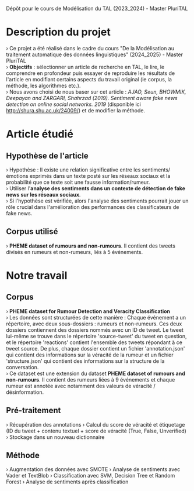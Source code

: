 Dépôt pour le cours de Modélisation du TAL (2023_2024) - Master PluriTAL

# Description du projet  
› Ce projet a été réalisé dans le cadre du cours "De la Modélisation au traitement automatique des données linguistiques" (2024_2025) - Master PluriTAL  
› **Objectifs** : sélectionner un article de recherche en TAL, le lire, le comprendre en profondeur puis essayer de reproduire les résultats de l'article en modifiant certains aspects du travail original (le corpus, la méthode, les algorithmes etc.).  
› Nous avons choisi de nous baser sur cet article : *AJAO, Seun, BHOWMIK, Deepayan and ZARGARI, Shahrzad (2019). Sentiment aware fake news detection on online social networks. 2019* (disponible ici http://shura.shu.ac.uk/24009/) et de modifier la méthode.

# Article étudié

## Hypothèse de l'article   
› Hypothèse : Il existe une relation significative entre les sentiments/émotions exprimés dans un texte posté sur les réseaux sociaux et la probabilité que ce texte soit une fausse information/rumeur.  
› Utiliser l'**analyse des sentiments dans un contexte de détection de fake news sur les réseaux sociaux**.  
› Si l'hypothèse est vérifiée, alors l'analyse des sentiments pourrait jouer un rôle crucial dans l'amélioration des performances des classificateurs de fake news.

## Corpus utilisé
› **PHEME dataset of rumours and non-rumours**. Il contient des tweets divisés en rumeurs et non-rumeurs, liés à 5 événements.

# Notre travail

## Corpus   
› **PHEME dataset for Rumour Detection and Veracity Classification**  
› Les données sont structurées de cette manière : Chaque événement a un répertoire, avec deux sous-dossiers : rumeurs et non-rumeurs. Ces deux dossiers contiennent des dossiers nommés avec un ID de tweet. Le tweet lui-même se trouve dans le répertoire 'source-tweet' du tweet en question, et le répertoire 'reactions' contient l'ensemble des tweets répondant à ce tweet source. De plus, chaque dossier contient un fichier 'annotation.json' qui contient des informations sur la véracité de la rumeur et un fichier 'structure.json' qui contient des informations sur la structure de la conversation.  
› Ce dataset est une extension du dataset **PHEME dataset of rumours and non-rumours**. Il contient des rumeurs liées à 9 événements et chaque rumeur est annotée avec notamment des valeurs de véracité / désinformation.


## Pré-traitement
› Récupération des annotations
› Calcul du score de véracité et étiquetage (ID du tweet + contenu textuel + score de véracité (True, False, Unverified)
› Stockage dans un nouveau dictionnaire

## Méthode
› Augmentation des données avec SMOTE
› Analyse de sentiments avec Vader et TextBlob
› Classification avec SVM, Decision Tree et Random Forest
› Analyse de sentiments après classification


